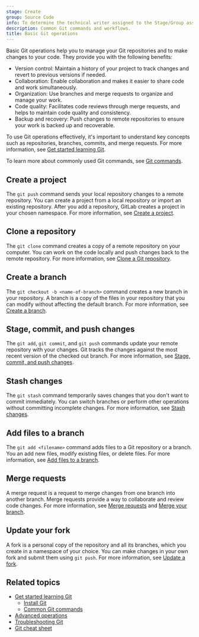 ```yaml
---
stage: Create
group: Source Code
info: To determine the technical writer assigned to the Stage/Group associated with this page, see https://handbook.gitlab.com/handbook/product/ux/technical-writing/#assignments
description: Common Git commands and workflows.
title: Basic Git operations
---
```


Basic Git operations help you to manage your Git repositories and to make changes to your code.
They provide you with the following benefits:

- Version control: Maintain a history of your project to track changes and revert to previous versions if needed.
- Collaboration: Enable collaboration and makes it easier to share code and work simultaneously.
- Organization: Use branches and merge requests to organize and manage your work.
- Code quality: Facilitates code reviews through merge requests, and helps to maintain code quality and consistency.
- Backup and recovery: Push changes to remote repositories to ensure your work is backed up and recoverable.

To use Git operations effectively, it's important to understand key concepts such as repositories, branches,
commits, and merge requests. For more information, see [Get started learning Git](get_started.md).

To learn more about commonly used Git commands, see [Git commands](commands.md).

## Create a project

The `git push` command sends your local repository changes to a remote repository.
You can create a project from a local repository or import an existing repository.
After you add a repository, GitLab creates a project in your chosen namespace.
For more information, see [Create a project](project.md).

## Clone a repository

The `git clone` command creates a copy of a remote repository on your computer.
You can work on the code locally and push changes back to the remote repository.
For more information, see [Clone a Git repository](clone.md).

## Create a branch

The `git checkout -b <name-of-branch>` command creates a new branch in your repository.
A branch is a copy of the files in your repository that you can modify without affecting the default branch.
For more information, see [Create a branch](branch.md).

## Stage, commit, and push changes

The `git add`, `git commit`, and `git push` commands update your remote repository with your changes.
Git tracks the changes against the most recent version of the checked out branch.
For more information, see [Stage, commit, and push changes](commit.md).

## Stash changes

The `git stash` command temporarily saves changes that you don't want to commit immediately.
You can switch branches or perform other operations without committing incomplete changes.
For more information, see [Stash changes](stash.md).

## Add files to a branch

The `git add <filename>` command adds files to a Git repository or a branch.
You an add new files, modify existing files, or delete files.
For more information, see [Add files to a branch](add_files.md).

## Merge requests

A merge request is a request to merge changes from one branch into another branch.
Merge requests provide a way to collaborate and review code changes.
For more information, see [Merge requests](../../user/project/merge_requests/_index.md)
and [Merge your branch](merge.md).

## Update your fork

A fork is a personal copy of the repository and all its branches, which you create in a
namespace of your choice. You can make changes in your own fork and submit them using `git push`.
For more information, see [Update a fork](forks.md).

## Related topics

- [Get started learning Git](get_started.md)
  - [Install Git](how_to_install_git/_index.md)
  - [Common Git commands](commands.md)
- [Advanced operations](advanced.md)
- [Troubleshooting Git](troubleshooting_git.md)
- [Git cheat sheet](https://about.gitlab.com/images/press/git-cheat-sheet.pdf)
